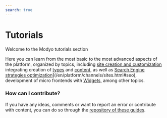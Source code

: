 ```yaml
---
search: true
---
```


# Tutorials

Welcome to the Modyo tutorials section

Here you can learn from the most basic to the most advanced aspects of the platform, organized by topics, including [site creation and customization](/en/platform/channels/sites.html) integrating creation of [types](/en/platform/content/types.html) and [content](/en/platform/content/), as well as [Search Engine strategies optimization](SEO)](/en/platform/channels/sites.html#seo), development of micro frontends with [Widgets](/en/platform/channels/widgets.html), among other topics.

### How can I contribute?
If you have any ideas, comments or want to report an error or contribute with content, you can do so through the [repository of these guides](https://github.com/modyo/modyo-docs).
